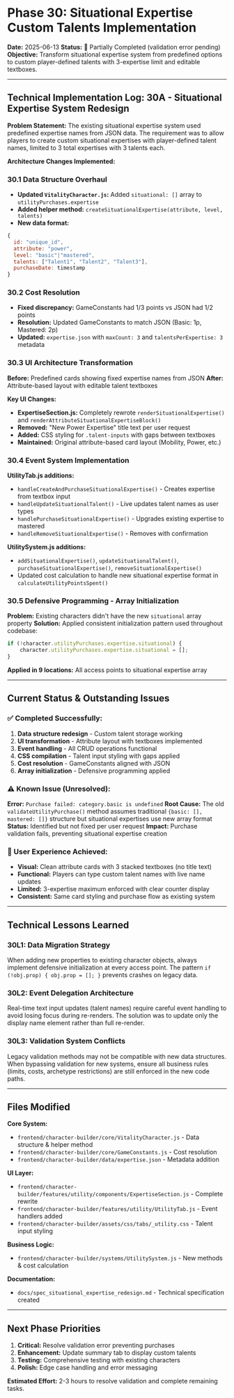 # Phase 30: Situational Expertise Custom Talents Implementation

**Date:** 2025-06-13
**Status:** 🔄 Partially Completed (validation error pending)
**Objective:** Transform situational expertise system from predefined options to custom player-defined talents with 3-expertise limit and editable textboxes.

---

## Technical Implementation Log: 30A - Situational Expertise System Redesign

**Problem Statement:**
The existing situational expertise system used predefined expertise names from JSON data. The requirement was to allow players to create custom situational expertises with player-defined talent names, limited to 3 total expertises with 3 talents each.

**Architecture Changes Implemented:**

### 30.1 Data Structure Overhaul
- **Updated `VitalityCharacter.js`:** Added `situational: []` array to `utilityPurchases.expertise`
- **Added helper method:** `createSituationalExpertise(attribute, level, talents)` 
- **New data format:**
```javascript
{
  id: "unique_id",
  attribute: "power", 
  level: "basic"|"mastered",
  talents: ["Talent1", "Talent2", "Talent3"],
  purchaseDate: timestamp
}
```

### 30.2 Cost Resolution
- **Fixed discrepancy:** GameConstants had 1/3 points vs JSON had 1/2 points
- **Resolution:** Updated GameConstants to match JSON (Basic: 1p, Mastered: 2p)
- **Updated:** `expertise.json` with `maxCount: 3` and `talentsPerExpertise: 3` metadata

### 30.3 UI Architecture Transformation
**Before:** Predefined cards showing fixed expertise names from JSON
**After:** Attribute-based layout with editable talent textboxes

**Key UI Changes:**
- **ExpertiseSection.js:** Completely rewrote `renderSituationalExpertise()` and `renderAttributeSituationalExpertiseBlock()`
- **Removed:** "New Power Expertise" title text per user request
- **Added:** CSS styling for `.talent-inputs` with gaps between textboxes
- **Maintained:** Original attribute-based card layout (Mobility, Power, etc.)

### 30.4 Event System Implementation
**UtilityTab.js additions:**
- `handleCreateAndPurchaseSituationalExpertise()` - Creates expertise from textbox input
- `handleUpdateSituationalTalent()` - Live updates talent names as user types
- `handlePurchaseSituationalExpertise()` - Upgrades existing expertise to mastered
- `handleRemoveSituationalExpertise()` - Removes with confirmation

**UtilitySystem.js additions:**
- `addSituationalExpertise()`, `updateSituationalTalent()`, `purchaseSituationalExpertise()`, `removeSituationalExpertise()`
- Updated cost calculation to handle new situational expertise format in `calculateUtilityPointsSpent()`

### 30.5 Defensive Programming - Array Initialization
**Problem:** Existing characters didn't have the new `situational` array property
**Solution:** Applied consistent initialization pattern used throughout codebase:
```javascript
if (!character.utilityPurchases.expertise.situational) {
    character.utilityPurchases.expertise.situational = [];
}
```
**Applied in 9 locations:** All access points to situational expertise array

---

## Current Status & Outstanding Issues

### ✅ Completed Successfully:
1. **Data structure redesign** - Custom talent storage working
2. **UI transformation** - Attribute layout with textboxes implemented  
3. **Event handling** - All CRUD operations functional
4. **CSS compilation** - Talent input styling with gaps applied
5. **Cost resolution** - GameConstants aligned with JSON
6. **Array initialization** - Defensive programming applied

### ⚠️ Known Issue (Unresolved):
**Error:** `Purchase failed: category.basic is undefined`
**Root Cause:** The old `validateUtilityPurchase()` method assumes traditional `{basic: [], mastered: []}` structure but situational expertises use new array format
**Status:** Identified but not fixed per user request
**Impact:** Purchase validation fails, preventing situational expertise creation

### 🎯 User Experience Achieved:
- **Visual:** Clean attribute cards with 3 stacked textboxes (no title text)
- **Functional:** Players can type custom talent names with live name updates
- **Limited:** 3-expertise maximum enforced with clear counter display
- **Consistent:** Same card styling and purchase flow as existing system

---

## Technical Lessons Learned

### 30L1: Data Migration Strategy
When adding new properties to existing character objects, always implement defensive initialization at every access point. The pattern `if (!obj.prop) { obj.prop = []; }` prevents crashes on legacy data.

### 30L2: Event Delegation Architecture
Real-time text input updates (talent names) require careful event handling to avoid losing focus during re-renders. The solution was to update only the display name element rather than full re-render.

### 30L3: Validation System Conflicts
Legacy validation methods may not be compatible with new data structures. When bypassing validation for new systems, ensure all business rules (limits, costs, archetype restrictions) are still enforced in the new code paths.

---

## Files Modified

**Core System:**
- `frontend/character-builder/core/VitalityCharacter.js` - Data structure & helper method
- `frontend/character-builder/core/GameConstants.js` - Cost resolution
- `frontend/character-builder/data/expertise.json` - Metadata addition

**UI Layer:**
- `frontend/character-builder/features/utility/components/ExpertiseSection.js` - Complete rewrite
- `frontend/character-builder/features/utility/UtilityTab.js` - Event handlers added
- `frontend/character-builder/assets/css/tabs/_utility.css` - Talent input styling

**Business Logic:**
- `frontend/character-builder/systems/UtilitySystem.js` - New methods & cost calculation

**Documentation:**
- `docs/spec_situational_expertise_redesign.md` - Technical specification created

---

## Next Phase Priorities

1. **Critical:** Resolve validation error preventing purchases
2. **Enhancement:** Update summary tab to display custom talents
3. **Testing:** Comprehensive testing with existing characters
4. **Polish:** Edge case handling and error messaging

**Estimated Effort:** 2-3 hours to resolve validation and complete remaining tasks.